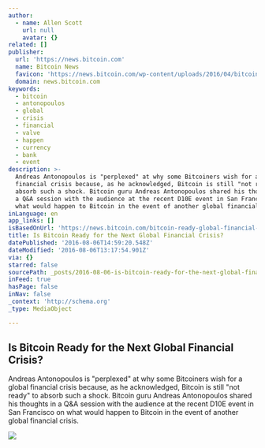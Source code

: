 ```yaml
---
author:
  - name: Allen Scott
    url: null
    avatar: {}
related: []
publisher:
  url: 'https://news.bitcoin.com'
  name: Bitcoin News
  favicon: 'https://news.bitcoin.com/wp-content/uploads/2016/04/bitcoin_fav.png'
  domain: news.bitcoin.com
keywords:
  - bitcoin
  - antonopoulos
  - global
  - crisis
  - financial
  - valve
  - happen
  - currency
  - bank
  - event
description: >-
  Andreas Antonopoulos is "perplexed" at why some Bitcoiners wish for a global
  financial crisis because, as he acknowledged, Bitcoin is still "not ready" to
  absorb such a shock. Bitcoin guru Andreas Antonopoulos shared his thoughts in
  a Q&A session with the audience at the recent D10E event in San Francisco on
  what would happen to Bitcoin in the event of another global financial crisis.
inLanguage: en
app_links: []
isBasedOnUrl: 'https://news.bitcoin.com/bitcoin-ready-global-financial-crisis/'
title: Is Bitcoin Ready for the Next Global Financial Crisis?
datePublished: '2016-08-06T14:59:20.548Z'
dateModified: '2016-08-06T13:17:54.901Z'
via: {}
starred: false
sourcePath: _posts/2016-08-06-is-bitcoin-ready-for-the-next-global-financial-crisis.md
inFeed: true
hasPage: false
inNav: false
_context: 'http://schema.org'
_type: MediaObject

---
```

<article style=""><h1>Is Bitcoin Ready for the Next Global Financial Crisis?</h1><p>Andreas Antonopoulos is "perplexed" at why some Bitcoiners wish for a global financial crisis because, as he acknowledged, Bitcoin is still "not ready" to absorb such a shock. Bitcoin guru Andreas Antonopoulos shared his thoughts in a Q&amp;A session with the audience at the recent D10E event in San Francisco on what would happen to Bitcoin in the event of another global financial crisis.</p><img src="https://news.bitcoin.com/wp-content/uploads/2016/08/globe-world-e1454703024331.jpg" /></article>